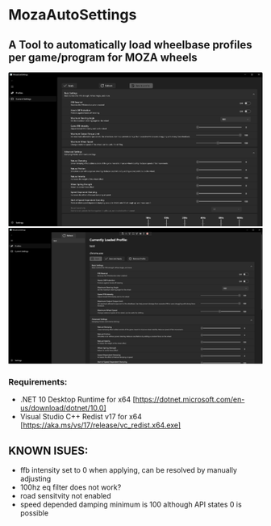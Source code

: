 # MozaAutoSettings

## A Tool to automatically load wheelbase profiles per game/program for MOZA wheels

[currentSettings]: readme_images/CurrentSettings.png
[profilesPage]: readme_images/profilesPage.png

![currentSettings]
![profilesPage]

### Requirements:
- .NET 10 Desktop Runtime for x64 [https://dotnet.microsoft.com/en-us/download/dotnet/10.0]
- Visual Studio C++ Redist v17 for x64 [https://aka.ms/vs/17/release/vc_redist.x64.exe]



## KNOWN ISUES:
- ffb intensity set to 0 when applying, can be resolved by manually adjusting
- 100hz eq filter does not work?
- road sensitvity not enabled 
- speed depended damping minimum is 100 although API states 0 is possible
